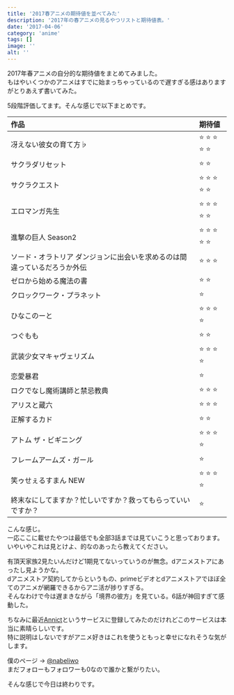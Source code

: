 ```yaml
---
title: '2017春アニメの期待値を並べてみた'
description: '2017年の春アニメの見るやつリストと期待値表。'
date: '2017-04-06'
category: 'anime'
tags: []
image: ''
alt: ''
---
```


2017年春アニメの自分的な期待値をまとめてみました。  
もはやいくつかのアニメはすでに始まっちゃっているので遅すぎる感はありますがとりあえず書いてみた。

5段階評価してます。そんな感じで以下まとめです。

| 作品                                                                      | 期待値                             |
| :------------------------------------------------------------------------ | :--------------------------------- |
| 冴えない彼女の育て方♭                                                     | :star: :star: :star: :star: :star: |
| サクラダリセット                                                          | :star: :star:                      |
| サクラクエスト                                                            | :star: :star: :star: :star: :star: |
| エロマンガ先生                                                            | :star: :star: :star: :star: :star: |
| 進撃の巨人 Season2                                                        | :star: :star: :star: :star: :star: |
| ソード・オラトリア ダンジョンに出会いを求めるのは間違っているだろうか外伝 | :star: :star: :star:               |
| ゼロから始める魔法の書                                                    | :star: :star:                      |
| クロックワーク・プラネット                                                | :star:                             |
| ひなこのーと                                                              | :star: :star: :star: :star:        |
| つぐもも                                                                  | :star: :star:                      |
| 武装少女マキャヴェリズム                                                  | :star: :star: :star: :star:        |
| 恋愛暴君                                                                  | :star:                             |
| ロクでなし魔術講師と禁忌教典                                              | :star: :star: :star:               |
| アリスと蔵六                                                              | :star: :star: :star:               |
| 正解するカド                                                              | :star: :star:                      |
| アトム ザ・ビギニング                                                     | :star: :star: :star: :star:        |
| フレームアームズ・ガール                                                  | :star:                             |
| 笑ゥせぇるすまん NEW                                                      | :star: :star: :star: :star:        |
| 終末なにしてますか？忙しいですか？救ってもらっていいですか？              | :star:                             |

こんな感じ。  
一応ここに載せたやつは最低でも全部3話までは見ていこうと思っております。  
いやいやこれは見とけよ、的なのあったら教えてください。

有頂天家族2見たいんだけど1期見てないっていうのが無念。dアニメストアにあったし見ようかな。  
dアニメストア契約してからというもの、primeビデオとdアニメストアでほぼ全てのアニメが網羅できるからアニ活が捗りすぎる。  
そんなわけで今は遅まきながら「境界の彼方」を見ている。6話が神回すぎて感動した。

ちなみに最近[Annict](https://annict.com/)というサービスに登録してみたのだけれどこのサービスは本当に素晴らしいです。  
特に説明はしないですがアニメ好きはこれを使うともっと幸せになれそうな気がします。

僕のページ -> [@nabeliwo](https://annict.com/@nabeliwo)  
まだフォローもフォロワーも0なので誰かと繋がりたい。

そんな感じで今日は終わりです。
